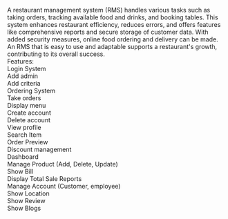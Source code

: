 A restaurant management system (RMS) handles various tasks such as taking orders, tracking available food and drinks, and booking tables. This system enhances restaurant efficiency, reduces errors, and offers features like comprehensive reports and secure storage of customer data. With added security measures, online food ordering and delivery can be made. An RMS that is easy to use and adaptable supports a restaurant's growth, contributing to its overall success.
</br>
Features:</br>
Login System</br>
Add admin</br>
Add criteria</br>
Ordering System</br>
Take orders</br>
Display menu</br>
Create account</br>
Delete account</br>
View profile</br>
Search Item</br>
Order Preview</br>
Discount management</br>
Dashboard</br>
Manage Product (Add, Delete, Update)</br>
Show Bill</br>
Display Total Sale Reports</br>
Manage Account (Customer, employee)</br>
Show Location</br>
Show Review</br>
Show Blogs</br>

